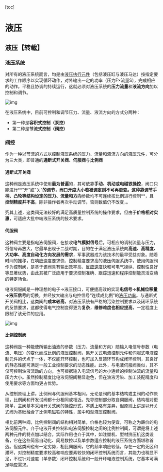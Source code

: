 [toc]

# 液压

## 液压【转载】

### 液压系统

对所有的液压系统而言，均是由[液压执行元件](https://www.zhihu.com/search?q=液压执行元件&search_source=Entity&hybrid_search_source=Entity&hybrid_search_extra={"sourceType"%3A"answer"%2C"sourceId"%3A1201065359})（包括液压缸与液压马达）按指定要求的工作顺序以实现循环动作，对外输出一定的功率（压力F×流量S），完成相应的动作，平稳且协调的持续运行，这就必须对液压系统的**压力流量**和**液流方向**加以控制和调节。

![img](https://gitee.com/tianzhendong/img/raw/master//images/202202151003299.jpeg)

在液压系统中，目前可控制和调节压力、流量、液流方向的方式分两种：

* 第一种是**容积式控制（泵控）**
* 第二种是**节流式控制（阀控）**

### 阀控

作为一种以节流的方式以控制液压系统的压力、流量和液流方向的[液压元件](https://www.zhihu.com/search?q=液压元件&search_source=Entity&hybrid_search_source=Entity&hybrid_search_extra={"sourceType"%3A"answer"%2C"sourceId"%3A1201065359})，可分为三大类，即普通的**通断式开关阀**、**伺服阀**与**比例阀**

#### 通断式开关阀

这种阀是液压系统中使用**最为普遍**的，其可依靠**手动、机动或电磁铁操控**，阀口只能进行**“开”或“关”**的调节，阀口开度大小若被调定则不可再更变。这种靠调节手柄、凸轮等结构设定的压力、流量和方向**参数均不可连续按比例进行控制**，且**控制精度并不高**，除非操作者再次手动调节，否则数值仍不改变，。

究其上述，这类阀无法较好的满足高质量控制系统的操作要求，但由于**价格相对实惠**，可适应大批中端液压系统的技术要求。

#### 伺服阀

这种阀主要是指电液伺服阀，在接收**电气模拟信号**后，可相应的调制流量与压力，将信号再放大，它最早出现于二战时期，目的在于满足液压系统向**高速、高精度、大功率、高度自动化方向发展的需求**，军事武器成为该技术的最早受益对象。随着时间的推移，在响应速度要求快、控制精度要求高的液压伺服系统中，使用伺服阀作为控制阀，是基于该阀具有输出效率高、[反应速度](https://www.zhihu.com/search?q=反应速度&search_source=Entity&hybrid_search_source=Entity&hybrid_search_extra={"sourceType"%3A"answer"%2C"sourceId"%3A1201065359})快和可电气操纵、控制性良好等显著优势，由此其被广泛应用于要求控制准确、跟踪迅速和程序控制能灵活变动的特定场合。

电液伺服阀是一种理想的电子→液压接口，可便捷高效的实现**电信号→机械位移量→液压信号**的切换，并经放大输出与电控信号“连续成比例”的[液压功率](https://www.zhihu.com/search?q=液压功率&search_source=Entity&hybrid_search_source=Entity&hybrid_search_extra={"sourceType"%3A"answer"%2C"sourceId"%3A1201065359})。与通断式开关阀相比，这类阀的**成本较高**，对液压系统有严格的污染控制要求以及闭环系统的反馈要求，这都使得电气控制变得更为**复杂**，**维修难度也相应提高**，一定程度上限制了该元件的应用。

![img](https://gitee.com/tianzhendong/img/raw/master//images/202202151003777.jpeg)

#### [比例控制阀](https://www.zhihu.com/search?q=比例控制阀&search_source=Entity&hybrid_search_source=Entity&hybrid_search_extra={"sourceType"%3A"answer"%2C"sourceId"%3A1201065359})

这种阀是一种能使所输出油液的参数（压力、流量和方向）随输入电信号参数（电流、电压）的变化而成比例的液压控制阀，集开关式电液控制元件和伺服式电液控制元件的优点于一体，不仅能开环控制，也可加入反馈环节构成闭环控制，其良好的静态性能可满足一般工业控制要求的动态性能。此外，与电液伺服阀类似，其不仅可控制油液流动的方向，也可根据输入电流信号的大小连续的控制油流的流量和压力大小。虽然控制精度比电液伺服阀稍显逊色，但在油液污染、加工装配精度和使用要求等方面均更占优势。

从控制原理上讲，比例阀与伺服阀基本相同，无论是阀的基本结构或主阀的动作原理，比例阀和开发试阀都十分相同或相近。先导控制部分取自伺服阀，结构相对更简单，主阀基本采用开关式阀的操控形式，本质上略有差异，但原则上讲是以开关式阀为基础融合了比例电磁铁的特性，属中和型液压控制阀。



相比前两种阀，比例控制阀的结构相对简单，价格也较为便宜，可称之为廉价的电液伺服元件。介于电液开关控制和电液伺服控制之间的比例控制阀，可谓是将上述两种元件的特点加以结合，实际作用也介于其中，如注塑机、型材挤压机这类设备，它在这些简易自动化、简易数控以及单参数适应控制的液压系统方面堪称首选。但这类阀也有一定劣势，相比伺服阀，它的频率响应较低，存在一定的死区和滞环，对控制精度要求较高和响应要素较快的闭环控制系统而言，其能力也稍显不足，不过针对速度（单参数）闭环控制系统和一般开环电液控制系统，它基本可满足响应需求。

